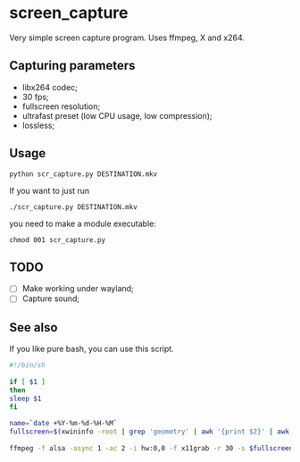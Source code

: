 screen_capture
==============

Very simple screen capture program. Uses ffmpeg, X and x264.

Capturing parameters
--------------------
- libx264 codec;
- 30 fps;
- fullscreen resolution;
- ultrafast preset (low CPU usage, low compression);
- lossless;

Usage
-----
```
python scr_capture.py DESTINATION.mkv
```

If you want to just run 
``` 
./scr_capture.py DESTINATION.mkv
```
you need to make a module executable: 
```
chmod 001 scr_capture.py
```

TODO
----
- [ ] Make working under wayland;
- [ ] Capture sound;

See also
--------
If you like pure bash, you can use this script. 
```bash
#!/bin/sh
 
if [ $1 ]
then
sleep $1
fi
 
name=`date +%Y-%m-%d-%H-%M`
fullscreen=$(xwininfo -root | grep 'geometry' | awk '{print $2}' | awk '{ print $1 } BEGIN { FS="+" }')
 
ffmpeg -f alsa -async 1 -ac 2 -i hw:0,0 -f x11grab -r 30 -s $fullscreen -i :0.0 -acodec pcm_s16le -vcodec libx264 -preset ultrafast -threads 2 -y $name.mkv
```

